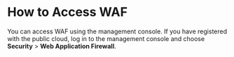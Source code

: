 # How to Access WAF<a name="waf_01_0048"></a>

You can access WAF using the management console. If you have registered with the public cloud, log in to the management console and choose  **Security**  \>  **Web Application Firewall**.

